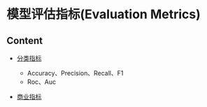 # 模型评估指标(Evaluation Metrics)


## Content

* [分类指标](./%E5%88%86%E7%B1%BB%E6%8C%87%E6%A0%87.md)
  * Accuracy、Precision、Recall、F1
  * Roc、Auc
  
* [商业指标](./%E5%95%86%E4%B8%9A%E6%8C%87%E6%A0%87.md)